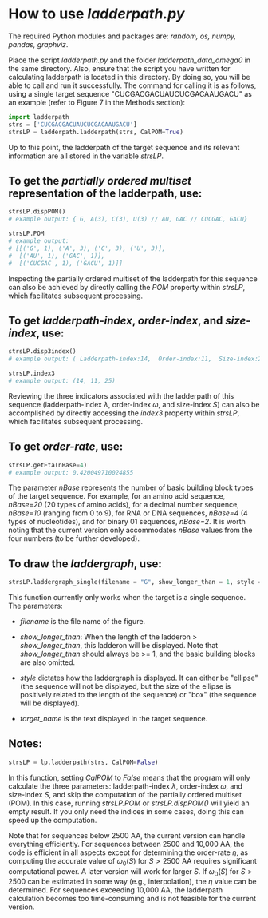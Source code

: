 # How to use *ladderpath.py*
The required Python modules and packages are: *random, os, numpy, pandas, graphviz*.

Place the script *ladderpath.py* and the folder *ladderpath_data_omega0* in the same directory. Also, ensure that the script you have written for calculating ladderpath is located in this directory. By doing so, you will be able to call and run it successfully. The command for calling it is as follows, using a single target sequence "CUCGACGACUAUCUCGACAAUGACU" as an example (refer to Figure 7 in the Methods section):

```python
import ladderpath
strs = ['CUCGACGACUAUCUCGACAAUGACU']
strsLP = ladderpath.ladderpath(strs, CalPOM=True)
```
Up to this point, the ladderpath of the target sequence and its relevant information are all stored in the variable *strsLP*.


## To get the *partially ordered multiset* representation of the ladderpath, use:

```python
strsLP.dispPOM()
# example output: { G, A(3), C(3), U(3) // AU, GAC // CUCGAC, GACU}

strsLP.POM
# example output:
# [[('G', 1), ('A', 3), ('C', 3), ('U', 3)],
#  [('AU', 1), ('GAC', 1)],
#  [('CUCGAC', 1), ('GACU', 1)]]
```

Inspecting the partially ordered multiset of the ladderpath for this sequence can also be achieved by directly calling the *POM* property within *strsLP*, which facilitates subsequent processing.

## To get *ladderpath-index*, *order-index*, and *size-index*, use:

```python
strsLP.disp3index()
# example output: ( Ladderpath-index:14,  Order-index:11,  Size-index:25 )

strsLP.index3
# example output: (14, 11, 25)
```

Reviewing the three indicators associated with the ladderpath of this sequence (ladderpath-index $\lambda$, order-index $\omega$, and size-index $S$) can also be accomplished by directly accessing the *index3* property within *strsLP*, which facilitates subsequent processing.

## To get *order-rate*, use:

```python
strsLP.getEta(nBase=4)
# example output: 0.420049710024855
```

The parameter *nBase* represents the number of basic building block types of the target sequence. For example, for an amino acid sequence, *nBase=20* (20 types of amino acids), for a decimal number sequence, *nBase=10* (ranging from 0 to 9), for RNA or DNA sequences, *nBase=4* (4 types of nucleotides), and for binary 01 sequences, *nBase=2*. It is worth noting that the current version only accommodates *nBase* values from the four numbers (to be further developed).

## To draw the *laddergraph*, use:

```python
strsLP.laddergraph_single(filename = "G", show_longer_than = 1, style = "ellipse", target_name = "")
```

This function currently only works when the target is a single sequence. The parameters: 

- *filename* is the file name of the figure.

- *show_longer_than*: When the length of the ladderon > *show_longer_than*, this ladderon will be displayed. Note that *show_longer_than* should always be >= 1, and the basic building blocks are also omitted. 

- *style* dictates how the laddergraph is displayed. It can either be "ellipse" (the sequence will not be displayed, but the size of the ellipse is positively related to the length of the sequence) or "box" (the sequence will be displayed). 

- *target_name* is the text displayed in the target sequence.



## Notes:

```python
strsLP = lp.ladderpath(strs, CalPOM=False)
```

In this function, setting *CalPOM* to *False* means that the program will only calculate the three parameters: ladderpath-index $\lambda$, order-index $\omega$, and size-index $S$, and skip the computation of the partially ordered multiset (POM). In this case, running *strsLP.POM* or *strsLP.dispPOM()* will yield an empty result. If you only need the indices in some cases, doing this can speed up the computation.

Note that for sequences below 2500 AA, the current version can handle everything efficiently. For sequences between 2500 and 10,000 AA, the code is efficient in all aspects except for determining the order-rate $\eta$, as computing the accurate value of $\omega_0(S)$ for $S > 2500$ AA requires significant computational power. A later version will work for larger $S$. If $\omega_0(S)$ for $S > 2500$ can be estimated in some way (e.g., interpolation), the $\eta$ value can be determined. For sequences exceeding 10,000 AA, the ladderpath calculation becomes too time-consuming and is not feasible for the current version.
